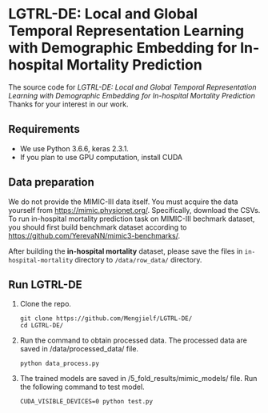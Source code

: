 # LGTRL-DE: Local and Global Temporal Representation Learning with Demographic Embedding for In-hospital Mortality Prediction

The source code for *LGTRL-DE: Local and Global Temporal Representation Learning with Demographic Embedding for In-hospital Mortality Prediction* 
Thanks for your interest in our work.

## Requirements

* We use Python 3.6.6, keras 2.3.1.
* If you plan to use GPU computation, install CUDA

## Data preparation
We do not provide the MIMIC-III data itself. You must acquire the data yourself from https://mimic.physionet.org/. Specifically, download the CSVs. To run in-hospital mortality prediction task on MIMIC-III bechmark dataset, you should first build benchmark dataset according to https://github.com/YerevaNN/mimic3-benchmarks/.

After building the **in-hospital mortality** dataset, please save the files in ```in-hospital-mortality``` directory to ```/data/row_data/``` directory.

## Run LGTRL-DE

1. Clone the repo.

       git clone https://github.com/Mengjielf/LGTRL-DE/
       cd LGTRL-DE/
    
2. Run the command to obtain processed data. The processed data are saved in /data/processed_data/ file.

       python data_process.py

3. The trained models are saved in /5_fold_results/mimic_models/ file. Run the following command to test model.

       CUDA_VISIBLE_DEVICES=0 python test.py
       


